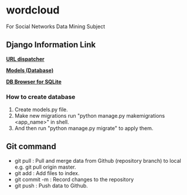 # wordcloud
For Social Networks Data Mining Subject

## Django Information Link

[**URL dispatcher**](https://docs.djangoproject.com/en/2.0/topics/http/urls/)

[**Models (Database)**](https://docs.djangoproject.com/en/2.0/topics/db/models/)

[**DB Browser for SQLite**](http://sqlitebrowser.org)

### How to create database
  
1. Create models.py file.
2. Make new migrations run "python manage.py makemigrations <app_name>" in shell. 
3. And then run "python manage.py migrate" to apply them.


## Git command

* git pull <repository> <branch>    : Pull and merge data from Github (repository branch) to local e.g. git pull origin master.
* git add  <file>                   : Add files to index.
* git commit -m <message>           : Record changes to the repository
* git push <repository> <branch>    : Push data to Github.
